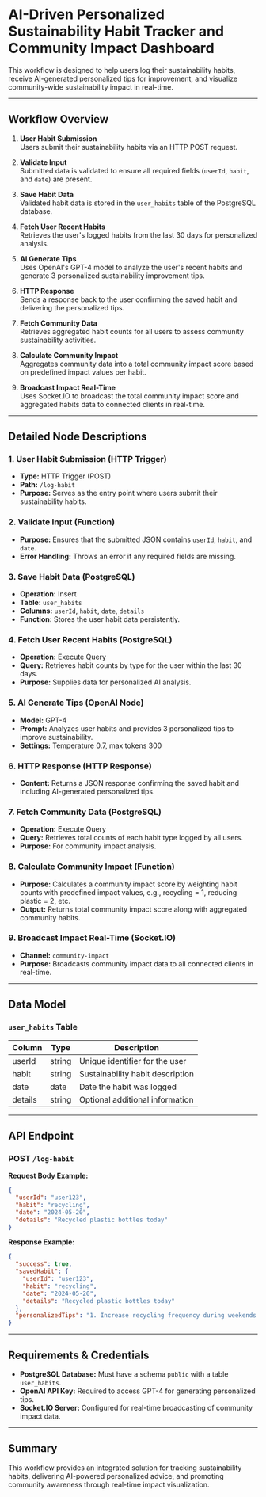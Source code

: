 # AI-Driven Personalized Sustainability Habit Tracker and Community Impact Dashboard

This workflow is designed to help users log their sustainability habits, receive AI-generated personalized tips for improvement, and visualize community-wide sustainability impact in real-time.

---

## Workflow Overview

1. **User Habit Submission**  
   Users submit their sustainability habits via an HTTP POST request.

2. **Validate Input**  
   Submitted data is validated to ensure all required fields (`userId`, `habit`, and `date`) are present.

3. **Save Habit Data**  
   Validated habit data is stored in the `user_habits` table of the PostgreSQL database.

4. **Fetch User Recent Habits**  
   Retrieves the user's logged habits from the last 30 days for personalized analysis.

5. **AI Generate Tips**  
   Uses OpenAI's GPT-4 model to analyze the user's recent habits and generate 3 personalized sustainability improvement tips.

6. **HTTP Response**  
   Sends a response back to the user confirming the saved habit and delivering the personalized tips.

7. **Fetch Community Data**  
   Retrieves aggregated habit counts for all users to assess community sustainability activities.

8. **Calculate Community Impact**  
   Aggregates community data into a total community impact score based on predefined impact values per habit.

9. **Broadcast Impact Real-Time**  
   Uses Socket.IO to broadcast the total community impact score and aggregated habits data to connected clients in real-time.

---

## Detailed Node Descriptions

### 1. User Habit Submission (HTTP Trigger)
- **Type:** HTTP Trigger (POST)
- **Path:** `/log-habit`
- **Purpose:** Serves as the entry point where users submit their sustainability habits.

### 2. Validate Input (Function)
- **Purpose:** Ensures that the submitted JSON contains `userId`, `habit`, and `date`.
- **Error Handling:** Throws an error if any required fields are missing.

### 3. Save Habit Data (PostgreSQL)
- **Operation:** Insert
- **Table:** `user_habits`
- **Columns:** `userId`, `habit`, `date`, `details`
- **Function:** Stores the user habit data persistently.

### 4. Fetch User Recent Habits (PostgreSQL)
- **Operation:** Execute Query
- **Query:** Retrieves habit counts by type for the user within the last 30 days.
- **Purpose:** Supplies data for personalized AI analysis.

### 5. AI Generate Tips (OpenAI Node)
- **Model:** GPT-4
- **Prompt:** Analyzes user habits and provides 3 personalized tips to improve sustainability.
- **Settings:** Temperature 0.7, max tokens 300

### 6. HTTP Response (HTTP Response)
- **Content:** Returns a JSON response confirming the saved habit and including AI-generated personalized tips.

### 7. Fetch Community Data (PostgreSQL)
- **Operation:** Execute Query
- **Query:** Retrieves total counts of each habit type logged by all users.
- **Purpose:** For community impact analysis.

### 8. Calculate Community Impact (Function)
- **Purpose:** Calculates a community impact score by weighting habit counts with predefined impact values, e.g., recycling = 1, reducing plastic = 2, etc.
- **Output:** Returns total community impact score along with aggregated community habits.

### 9. Broadcast Impact Real-Time (Socket.IO)
- **Channel:** `community-impact`
- **Purpose:** Broadcasts community impact data to all connected clients in real-time.

---

## Data Model

### `user_habits` Table
| Column  | Type    | Description                     |
|---------|---------|---------------------------------|
| userId  | string  | Unique identifier for the user  |
| habit   | string  | Sustainability habit description|
| date    | date    | Date the habit was logged       |
| details | string  | Optional additional information |

---

## API Endpoint

### POST `/log-habit`

**Request Body Example:**
```json
{
  "userId": "user123",
  "habit": "recycling",
  "date": "2024-05-20",
  "details": "Recycled plastic bottles today"
}
```

**Response Example:**
```json
{
  "success": true,
  "savedHabit": {
    "userId": "user123",
    "habit": "recycling",
    "date": "2024-05-20",
    "details": "Recycled plastic bottles today"
  },
  "personalizedTips": "1. Increase recycling frequency during weekends...\n2. Separate recyclables more efficiently...\n3. Explore composting options..."
}
```

---

## Requirements & Credentials

- **PostgreSQL Database:** Must have a schema `public` with a table `user_habits`.
- **OpenAI API Key:** Required to access GPT-4 for generating personalized tips.
- **Socket.IO Server:** Configured for real-time broadcasting of community impact data.

---

## Summary

This workflow provides an integrated solution for tracking sustainability habits, delivering AI-powered personalized advice, and promoting community awareness through real-time impact visualization.